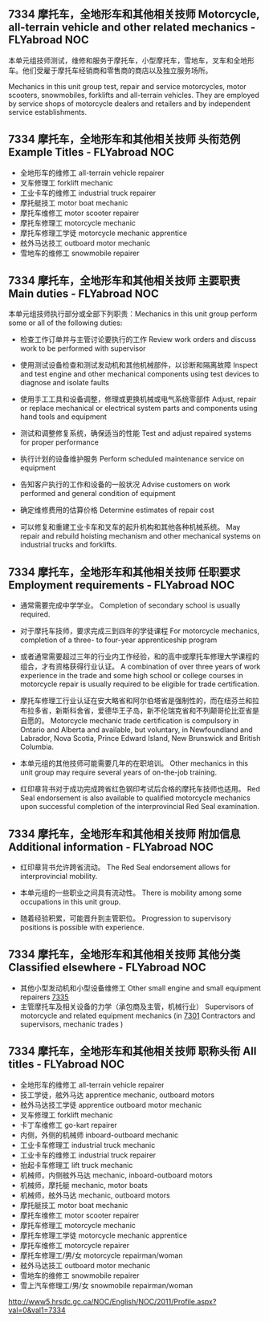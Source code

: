 ## 7334 摩托车，全地形车和其他相关技师 Motorcycle, all-terrain vehicle and other related mechanics - FLYabroad NOC

本单元组技师测试，维修和服务于摩托车，小型摩托车，雪地车，叉车和全地形车。他们受雇于摩托车经销商和零售商的商店以及独立服务场所。

Mechanics in this unit group test, repair and service motorcycles, motor scooters, snowmobiles, forklifts and all-terrain vehicles. They are employed by service shops of motorcycle dealers and retailers and by independent service establishments.

## 7334 摩托车，全地形车和其他相关技师 头衔范例 Example Titles - FLYabroad NOC

* 全地形车的维修工 all-terrain vehicle repairer
* 叉车修理工 forklift mechanic
* 工业卡车的维修工 industrial truck repairer
* 摩托艇技工 motor boat mechanic
* 摩托车维修工 motor scooter repairer
* 摩托车修理工 motorcycle mechanic
* 摩托车修理工学徒 motorcycle mechanic apprentice
* 舷外马达技工 outboard motor mechanic
* 雪地车的维修工 snowmobile repairer

## 7334 摩托车，全地形车和其他相关技师 主要职责 Main duties - FLYabroad NOC

本单元组技师执行部分或全部下列职责：Mechanics in this unit group perform some or all of the following duties:

* 检查工作订单并与主管讨论要执行的工作
Review work orders and discuss work to be performed with supervisor

* 使用测试设备检查和测试发动机和其他机械部件，以诊断和隔离故障
Inspect and test engine and other mechanical components using test devices to diagnose and isolate faults

* 使用手工工具和设备调整，修理或更换机械或电气系统零部件
Adjust, repair or replace mechanical or electrical system parts and components using hand tools and equipment

* 测试和调整修复系统，确保适当的性能
Test and adjust repaired systems for proper performance

* 执行计划的设备维护服务
Perform scheduled maintenance service on equipment

* 告知客户执行的工作和设备的一般状况
Advise customers on work performed and general condition of equipment

* 确定维修费用的估算价格
Determine estimates of repair cost

* 可以修复和重建工业卡车和叉车的起升机构和其他各种机械系统。
May repair and rebuild hoisting mechanism and other mechanical systems on industrial trucks and forklifts.

## 7334 摩托车，全地形车和其他相关技师 任职要求 Employment requirements - FLYabroad NOC

* 通常需要完成中学学业。
Completion of secondary school is usually required.

* 对于摩托车技师，要求完成三到四年的学徒课程
For motorcycle mechanics, completion of a three- to four-year apprenticeship program 

* 或者通常需要超过三年的行业内工作经验，和的高中或摩托车修理大学课程的组合，才有资格获得行业认证。
A combination of over three years of work experience in the trade and some high school or college courses in motorcycle repair is usually required to be eligible for trade certification.

* 摩托车修理工行业认证在安大略省和阿尔伯塔省是强制性的，而在纽芬兰和拉布拉多省，新斯科舍省，爱德华王子岛，新不伦瑞克省和不列颠哥伦比亚省是自愿的。
Motorcycle mechanic trade certification is compulsory in Ontario and Alberta and available, but voluntary, in Newfoundland and Labrador, Nova Scotia, Prince Edward Island, New Brunswick and British Columbia.

* 本单元组的其他技师可能需要几年的在职培训。
Other mechanics in this unit group may require several years of on-the-job training.

* 红印章背书对于成功完成跨省红色钢印考试后合格的摩托车技师也适用。
Red Seal endorsement is also available to qualified motorcycle mechanics upon successful completion of the interprovincial Red Seal examination.

## 7334 摩托车，全地形车和其他相关技师 附加信息 Additional information - FLYabroad NOC

* 红印章背书允许跨省流动。
The Red Seal endorsement allows for interprovincial mobility.

* 本单元组的一些职业之间具有流动性。
There is mobility among some occupations in this unit group.

* 随着经验积累，可能晋升到主管职位。
Progression to supervisory positions is possible with experience.

## 7334 摩托车，全地形车和其他相关技师 其他分类 Classified elsewhere - FLYabroad NOC

* 其他小型发动机和小型设备维修工 Other small engine and small equipment repairers [7335](7335)
* 主管摩托车及相关设备的力学（承包商及主管，机械行业） Supervisors of motorcycle and related equipment mechanics (in [7301](7301) Contractors and supervisors, mechanic trades )

## 7334 摩托车，全地形车和其他相关技师 职称头衔 All titles - FLYabroad NOC

* 全地形车的维修工 all-terrain vehicle repairer
* 技工学徒，舷外马达 apprentice mechanic, outboard motors
* 舷外马达技工学徒 apprentice outboard motor mechanic
* 叉车修理工 forklift mechanic
* 卡丁车维修工 go-kart repairer
* 内侧，外侧的机械师 inboard-outboard mechanic
* 工业卡车修理工 industrial truck mechanic
* 工业卡车的维修工 industrial truck repairer
* 抬起卡车修理工 lift truck mechanic
* 机械师，内侧舷外马达 mechanic, inboard-outboard motors
* 机械师，摩托艇 mechanic, motor boats
* 机械师，舷外马达 mechanic, outboard motors
* 摩托艇技工 motor boat mechanic
* 摩托车维修工 motor scooter repairer
* 摩托车修理工 motorcycle mechanic
* 摩托车修理工学徒 motorcycle mechanic apprentice
* 摩托车维修工 motorcycle repairer
* 摩托车修理工/男/女 motorcycle repairman/woman
* 舷外马达技工 outboard motor mechanic
* 雪地车的维修工 snowmobile repairer
* 雪上汽车修理工/男/女 snowmobile repairman/woman

http://www5.hrsdc.gc.ca/NOC/English/NOC/2011/Profile.aspx?val=0&val1=7334